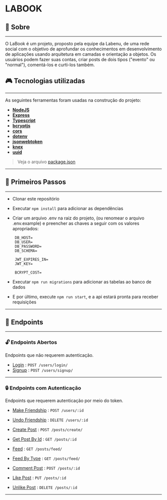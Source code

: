 # LABOOK

## 💾 Sobre

---

O LaBook é um projeto, proposto pela equipe da Labenu, de uma rede social com o objetivo de aprofundar os conhecimentos em desenvolvimento de aplicações usando arquitetura em camadas e orientação a objetos. Os usuários podem fazer suas contas, criar posts de dois tipos ("evento" ou "normal"), comentá-los e curti-los também.

## 🎮 Tecnologias utilizadas

---

As seguintes ferramentas foram usadas na construção do projeto:

- **[NodeJS](https://nodejs.org/en/)**
- **[Express](https://expressjs.com/pt-br/)**
- **[Typescript](https://www.typescriptlang.org/)**
- **[bcryptjs](https://github.com/dcodeIO/bcrypt.js#readme)**
- **[cors](https://github.com/expressjs/cors#readme)**
- **[dotenv](https://github.com/motdotla/dotenv#readme)**
- **[jsonwebtoken](https://github.com/auth0/node-jsonwebtoken#readme)**
- **[knex](http://knexjs.org/)**
- **[uuid](https://github.com/uuidjs/uuid#readme)**

> Veja o arquivo [package.json](https://github.com/future4code/Fagner-Zulin/blob/semana19-projeto/semana19/labook/package.json)

---

## 🎯 Primeiros Passos

---

- Clonar este repositório
- Executar `npm install` para adicionar as dependências
- Criar um arquivo .env na raiz do projeto, (ou renomear o arquivo .env.example) e preencher as chaves a seguir com os valores apropriados:

  ```
   DB_HOST=
   DB_USER=
   DB_PASSWORD=
   DB_SCHEMA=

   JWT_EXPIRES_IN=
   JWT_KEY=

   BCRYPT_COST=
  ```

- Executar `npm run migrations` para adicionar as tabelas ao banco de dados
- E por último, execute `npm run start`, e a api estará pronta para receber requisições

---

## 🚩 Endpoints

---

### 🔓 Endpoints Abertos

Endpoints que não requerem autenticação.

- [Login](example/user/login.md) : `POST /users/login/`
- [Signup](example/user/signup.md) : `POST /users/signup/`

---

### 🔒 Endpoints com Autenticação

Endpoints que requerem autenticação por meio do token.

- [Make Friendship](example/user/makeFriendship.md) : `POST /users/:id`
- [Undo Friendship](example/user/undoFriendship.md) : `DELETE /users/:id`

- [Create Post](example/post/create.md) : `POST /posts/create/`
- [Get Post By Id](example/post/getById.md) : `GET /posts/:id`
- [Feed](example/post/feed.md) : `GET /posts/feed/`
- [Feed By Type](example/post/feedByType.md) : `GET /posts/feed/`
- [Comment Post](example/post/comment.md) : `POST /posts/:id`
- [Like Post](example/post/like.md) : `PUT /posts/:id`
- [Unlike Post](example/post/unlike.md) : `DELETE /posts/:id`

---
